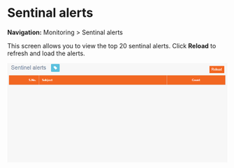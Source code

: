 # Sentinal alerts

**Navigation:** Monitoring &gt; Sentinal alerts

This screen allows you to view the top 20 sentinal alerts. Click **Reload** to refresh and load the alerts.

![](../.gitbook/assets/47.png)

### 

